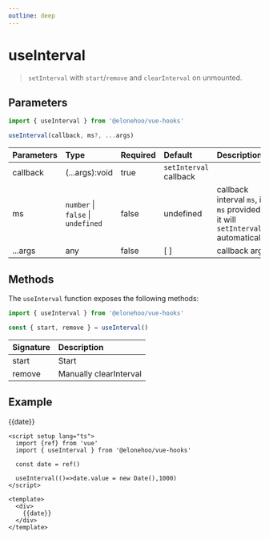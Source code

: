 ```yaml
---
outline: deep
---
```


<script setup lang="ts">
import {ref} from 'vue'
import { useInterval } from '@elonehoo/vue-hooks'

const date = ref()

useInterval(()=>date.value = new Date(),1000)
</script>

# useInterval

> `setInterval` with `start`/`remove` and `clearInterval` on unmounted.

## Parameters

```typescript
import { useInterval } from '@elonehoo/vue-hooks'

useInterval(callback, ms?, ...args)
```

| Parameters | Type | Required | Default | Description |
| :---------- | :---- | :-------- | :------- | :----------- |
| callback | (...args):void | true | `setInterval` callback |
| ms | `number` \| `false` \| `undefined` |	false |	undefined	| callback interval `ms`, if `ms` provided it will `setInterval` automatically |
| ...args |	any |	false |	[ ] | callback args |

## Methods

The `useInterval` function exposes the following methods:

```typescript
import { useInterval } from '@elonehoo/vue-hooks'

const { start, remove } = useInterval()
```

| Signature | Description |
| :-------- | :----------- |
| start | Start |
| remove | Manually clearInterval |

## Example

<div>
  {{date}}
</div>

```vue
<script setup lang="ts">
  import {ref} from 'vue'
  import { useInterval } from '@elonehoo/vue-hooks'

  const date = ref()

  useInterval(()=>date.value = new Date(),1000)
</script>

<template>
  <div>
    {{date}}
  </div>
</template>
```
